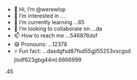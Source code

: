 - 👋 Hi, I’m @werewlop
- 👀 I’m interested in ...
- 🌱 I’m currently learning ...65
- 💞️ I’m looking to collaborate on ...da
- 📫 How to reach me ...546876dsf
- 😄 Pronouns: ...12378
- ⚡ Fun fact: ...dasdgfsd87fsd55gjl55253vxcgsd
jlsdf623gbg44ml.6666999
<!---
werewlop/werewlop is a ✨ special ✨ repository because its `README.md` (thadsdis file) appears on your GitHub profile.sf
You can click the Preview link to take a look at your ch456nges.
--->
.45
